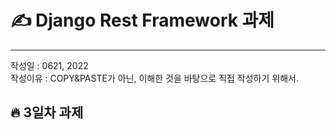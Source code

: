 # ✍ Django Rest Framework 과제
---
작성일 : 0621, 2022  
작성이유 : COPY&PASTE가 아닌, 이해한 것을 바탕으로 직접 작성하기 위해서.

## 🔥 3일차 과제